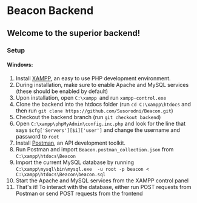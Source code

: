 # Beacon Backend
## Welcome to the superior backend!
### Setup
#### Windows:
1. Install <a href="https://www.apachefriends.org/index.html">XAMPP</a>, an easy to use PHP development environment.
2. During installation, make sure to enable Apache and MySQL services (these should be enabled by default)
3. Upon installation, open `C:\xampp `and run `xampp-control.exe`
4. Clone the backend into the htdocs folder (run `cd C:\xampp\htdocs` and then run `git clone https://github.com/Susorodni/Beacon.git`)
5. Checkout the backend branch (run `git checkout backend`)
6. Open `C:\xampp\phpMyAdmin\config.inc.php` and look for the line that says `$cfg['Servers'][$i]['user']` and change the username and password to `root`
7. Install <a href="https://www.postman.com/">Postman</a>, an API development toolkit.
8. Run Postman and import `Beacon.postman_collection.json` from `C:\xampp\htdocs\Beacon`
9. Import the current MySQL database by running `C:\xampp\mysql\bin\mysql.exe  -u root -p beacon < C:\xampp\htdocs\Beacon\beacon.sql`
10.  Start the Apache and MySQL services from the XAMPP control panel
10. That's it! To interact with the database, either run POST requests from Postman or send POST requests from the frontend
